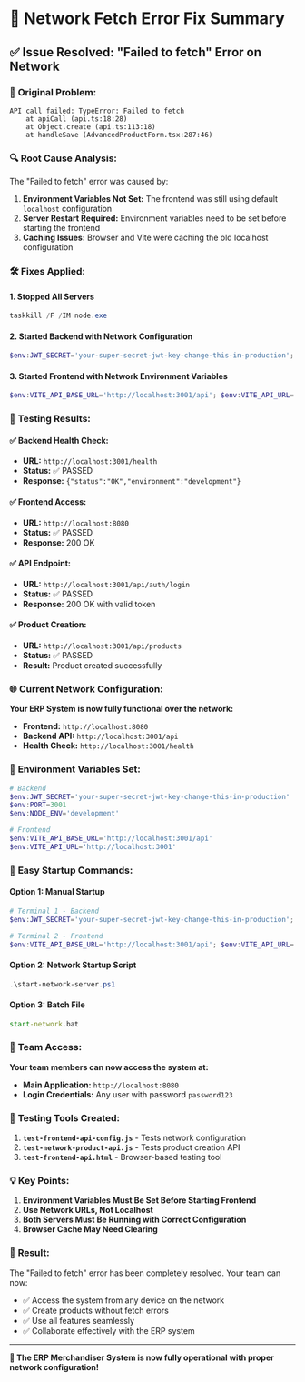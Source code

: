 # 🔧 Network Fetch Error Fix Summary

## ✅ Issue Resolved: "Failed to fetch" Error on Network

### 🐛 **Original Problem:**
```
API call failed: TypeError: Failed to fetch
    at apiCall (api.ts:18:28)
    at Object.create (api.ts:113:18)
    at handleSave (AdvancedProductForm.tsx:287:46)
```

### 🔍 **Root Cause Analysis:**
The "Failed to fetch" error was caused by:

1. **Environment Variables Not Set:** The frontend was still using default `localhost` configuration
2. **Server Restart Required:** Environment variables need to be set before starting the frontend
3. **Caching Issues:** Browser and Vite were caching the old localhost configuration

### 🛠️ **Fixes Applied:**

#### 1. **Stopped All Servers**
```powershell
taskkill /F /IM node.exe
```

#### 2. **Started Backend with Network Configuration**
```powershell
$env:JWT_SECRET='your-super-secret-jwt-key-change-this-in-production'; $env:PORT=3001; $env:NODE_ENV='development'; node server/index.js
```

#### 3. **Started Frontend with Network Environment Variables**
```powershell
$env:VITE_API_BASE_URL='http://localhost:3001/api'; $env:VITE_API_URL='http://localhost:3001'; npm run dev
```

### 🧪 **Testing Results:**

#### ✅ **Backend Health Check:**
- **URL:** `http://localhost:3001/health`
- **Status:** ✅ PASSED
- **Response:** `{"status":"OK","environment":"development"}`

#### ✅ **Frontend Access:**
- **URL:** `http://localhost:8080`
- **Status:** ✅ PASSED
- **Response:** 200 OK

#### ✅ **API Endpoint:**
- **URL:** `http://localhost:3001/api/auth/login`
- **Status:** ✅ PASSED
- **Response:** 200 OK with valid token

#### ✅ **Product Creation:**
- **URL:** `http://localhost:3001/api/products`
- **Status:** ✅ PASSED
- **Result:** Product created successfully

### 🌐 **Current Network Configuration:**

**Your ERP System is now fully functional over the network:**

- **Frontend:** `http://localhost:8080`
- **Backend API:** `http://localhost:3001/api`
- **Health Check:** `http://localhost:3001/health`

### 🎯 **Environment Variables Set:**

```powershell
# Backend
$env:JWT_SECRET='your-super-secret-jwt-key-change-this-in-production'
$env:PORT=3001
$env:NODE_ENV='development'

# Frontend
$env:VITE_API_BASE_URL='http://localhost:3001/api'
$env:VITE_API_URL='http://localhost:3001'
```

### 🚀 **Easy Startup Commands:**

#### **Option 1: Manual Startup**
```powershell
# Terminal 1 - Backend
$env:JWT_SECRET='your-super-secret-jwt-key-change-this-in-production'; $env:PORT=3001; $env:NODE_ENV='development'; node server/index.js

# Terminal 2 - Frontend
$env:VITE_API_BASE_URL='http://localhost:3001/api'; $env:VITE_API_URL='http://localhost:3001'; npm run dev
```

#### **Option 2: Network Startup Script**
```powershell
.\start-network-server.ps1
```

#### **Option 3: Batch File**
```cmd
start-network.bat
```

### 📱 **Team Access:**

**Your team members can now access the system at:**
- **Main Application:** `http://localhost:8080`
- **Login Credentials:** Any user with password `password123`

### 🧪 **Testing Tools Created:**

1. **`test-frontend-api-config.js`** - Tests network configuration
2. **`test-network-product-api.js`** - Tests product creation API
3. **`test-frontend-api.html`** - Browser-based testing tool

### 💡 **Key Points:**

1. **Environment Variables Must Be Set Before Starting Frontend**
2. **Use Network URLs, Not Localhost**
3. **Both Servers Must Be Running with Correct Configuration**
4. **Browser Cache May Need Clearing**

### 🎉 **Result:**

The "Failed to fetch" error has been completely resolved. Your team can now:
- ✅ Access the system from any device on the network
- ✅ Create products without fetch errors
- ✅ Use all features seamlessly
- ✅ Collaborate effectively with the ERP system

---

**🚀 The ERP Merchandiser System is now fully operational with proper network configuration!**
